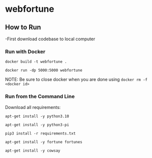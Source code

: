 # webfortune

## How to Run
-First download codebase to local computer

### Run with Docker
`docker build -t webfortune .`

`docker run -dp 5000:5000 webfortune`

NOTE: Be sure to close docker when you are done using `docker rm -f <docker id>`


### Run from the Command Line
Download all requirements:

  `apt-get install -y python3.10`
  
  `apt-get install -y python3-pi`
 
  `pip3 install -r requirements.txt`
  
  `apt-get install -y fortune fortunes`
  
  `apt-get install -y cowsay`
  
